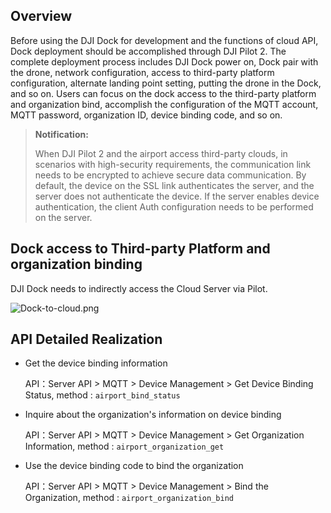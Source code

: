 
## Overview
Before using the DJI Dock for development and the functions of cloud API, Dock deployment should be accomplished through DJI Pilot 2. The complete deployment process includes DJI Dock power on, Dock pair with the drone, network configuration, access to third-party platform configuration, alternate landing point setting, putting the drone in the Dock, and so on. Users can focus on the dock access to the third-party platform and organization bind, accomplish the configuration of the MQTT account, MQTT password, organization ID, device binding code, and so on.

> **Notification:**
>
> When DJI Pilot 2 and the airport access third-party clouds, in scenarios with high-security requirements, the communication link needs to be encrypted to achieve secure data communication. By default, the device on the SSL link authenticates the server, and the server does not authenticate the device. If the server enables device authentication, the client Auth configuration needs to be performed on the server.

## Dock access to Third-party Platform and organization binding

DJI Dock needs to indirectly access the Cloud Server via Pilot.

![Dock-to-cloud.png](https://terra-1-g.djicdn.com/84f990b0bbd145e6a3930de0c55d3b2b/admin/doc/11387d0b-7d7c-4691-b498-59d1cc178af8.png)



## API Detailed Realization

* Get the device binding information

  API：Server API > MQTT > Device Management > Get Device Binding Status, method : `airport_bind_status`

* Inquire about the organization's information on device binding

  API：Server API > MQTT > Device Management > Get Organization Information, method : `airport_organization_get`

* Use the device binding code to bind the organization

  API：Server API > MQTT > Device Management > Bind the Organization, method : `airport_organization_bind`
